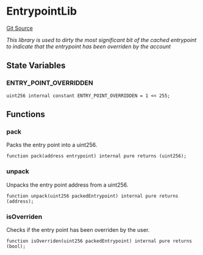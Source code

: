 # EntrypointLib
[Git Source](https://github.com/Uniswap/minimal-delegation/blob/8189d62a80ed3ac2bd308849641dca52350f024a/src/libraries/EntrypointLib.sol)

*This library is used to dirty the most significant bit of the cached entrypoint
to indicate that the entrypoint has been overriden by the account*


## State Variables
### ENTRY_POINT_OVERRIDDEN

```solidity
uint256 internal constant ENTRY_POINT_OVERRIDDEN = 1 << 255;
```


## Functions
### pack

Packs the entry point into a uint256.


```solidity
function pack(address entrypoint) internal pure returns (uint256);
```

### unpack

Unpacks the entry point address from a uint256.


```solidity
function unpack(uint256 packedEntrypoint) internal pure returns (address);
```

### isOverriden

Checks if the entry point has been overriden by the user.


```solidity
function isOverriden(uint256 packedEntrypoint) internal pure returns (bool);
```

